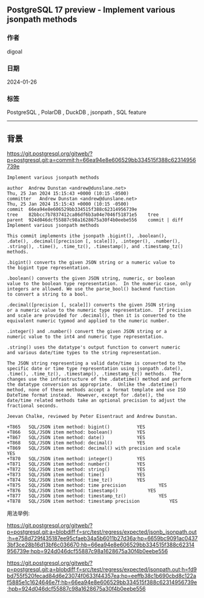 ## PostgreSQL 17 preview - Implement various jsonpath methods     
                                                        
### 作者                                                        
digoal                                                        
                                                        
### 日期                                                        
2024-01-26                                                 
                                                        
### 标签                                                        
PostgreSQL , PolarDB , DuckDB , jsonpath , SQL feature                
                                                        
----                                                        
                                                        
## 背景       
  
https://git.postgresql.org/gitweb/?p=postgresql.git;a=commit;h=66ea94e8e606529bb334515f388c62314956739e  
```  
Implement various jsonpath methods  
  
author	Andrew Dunstan <andrew@dunslane.net>	  
Thu, 25 Jan 2024 15:15:43 +0000 (10:15 -0500)  
committer	Andrew Dunstan <andrew@dunslane.net>	  
Thu, 25 Jan 2024 15:15:43 +0000 (10:15 -0500)  
commit	66ea94e8e606529bb334515f388c62314956739e  
tree	82bbcc7b7837412ca86df6b3a04e7046f51871e5	tree  
parent	924d046dcf55887c98a1628675a30f4b0eebe556	commit | diff  
Implement various jsonpath methods  
  
This commit implements ithe jsonpath .bigint(), .boolean(),  
.date(), .decimal([precision [, scale]]), .integer(), .number(),  
.string(), .time(), .time_tz(), .timestamp(), and .timestamp_tz()  
methods.  
  
.bigint() converts the given JSON string or a numeric value to  
the bigint type representation.  
  
.boolean() converts the given JSON string, numeric, or boolean  
value to the boolean type representation.  In the numeric case, only  
integers are allowed. We use the parse_bool() backend function  
to convert a string to a bool.  
  
.decimal([precision [, scale]]) converts the given JSON string  
or a numeric value to the numeric type representation.  If precision  
and scale are provided for .decimal(), then it is converted to the  
equivalent numeric typmod and applied to the numeric number.  
  
.integer() and .number() convert the given JSON string or a  
numeric value to the int4 and numeric type representation.  
  
.string() uses the datatype's output function to convert numeric  
and various date/time types to the string representation.  
  
The JSON string representing a valid date/time is converted to the  
specific date or time type representation using jsonpath .date(),  
.time(), .time_tz(), .timestamp(), .timestamp_tz() methods.  The  
changes use the infrastructure of the .datetime() method and perform  
the datatype conversion as appropriate.  Unlike the .datetime()  
method, none of these methods accept a format template and use ISO  
DateTime format instead.  However, except for .date(), the  
date/time related methods take an optional precision to adjust the  
fractional seconds.  
  
Jeevan Chalke, reviewed by Peter Eisentraut and Andrew Dunstan.  
```  
  
```  
+T865   SQL/JSON item method: bigint()          YES   
+T866   SQL/JSON item method: boolean()         YES   
+T867   SQL/JSON item method: date()            YES   
+T868   SQL/JSON item method: decimal()         YES   
+T869   SQL/JSON item method: decimal() with precision and scale            YES   
+T870   SQL/JSON item method: integer()         YES   
+T871   SQL/JSON item method: number()          YES   
+T872   SQL/JSON item method: string()          YES   
+T873   SQL/JSON item method: time()            YES   
+T874   SQL/JSON item method: time_tz()         YES   
+T875   SQL/JSON item method: time precision            YES   
+T876   SQL/JSON item method: timestamp()           YES   
+T877   SQL/JSON item method: timestamp_tz()            YES   
+T878   SQL/JSON item method: timestamp precision           YES   
```  
  
用法举例:    
  
https://git.postgresql.org/gitweb/?p=postgresql.git;a=blobdiff;f=src/test/regress/expected/jsonb_jsonpath.out;h=e758d729f435187ee95cfaeb34a5b6011b27d36a;hp=6659bc9091ac04373bf3ce28b16d13bf6c036670;hb=66ea94e8e606529bb334515f388c62314956739e;hpb=924d046dcf55887c98a1628675a30f4b0eebe556  
  
https://git.postgresql.org/gitweb/?p=postgresql.git;a=blobdiff;f=src/test/regress/expected/jsonpath.out;h=fd9bd755f520fecad84d6e23074f0633f44357ea;hp=eeffb38c1b690cbd8c122af5885e1c1624646e7f;hb=66ea94e8e606529bb334515f388c62314956739e;hpb=924d046dcf55887c98a1628675a30f4b0eebe556  
  
